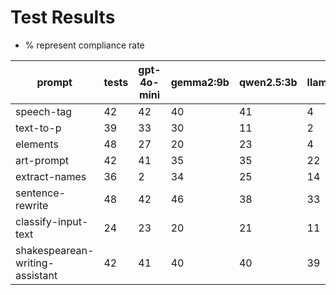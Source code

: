 # Test Results

- % represent compliance rate

|prompt|tests|gpt-4o-mini|gemma2:9b|qwen2.5:3b|llama3.2:1b|
|-|-|-|-|-|-|
|speech\-tag|42|42|40|41|4|
|text\-to\-p|39|33|30|11|2|
|elements|48|27|20|23|4|
|art\-prompt|42|41|35|35|22|
|extract\-names|36|2|34|25|14|
|sentence\-rewrite|48|42|46|38|33|
|classify\-input\-text|24|23|20|21|11|
|shakespearean\-writing\-assistant|42|41|40|40|39|
